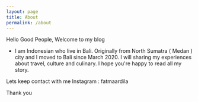 ```yaml
---
layout: page
title: About
permalink: /about
---
```


Hello Good People,
Welcome to my blog

* I am Indonesian who live in Bali. Originally from North Sumatra ( Medan ) city and I moved to Bali since March 2020. I will sharing my experiences about travel, culture and culinary. I hope you're happy to read all my story.

Lets keep contact with me
Instagram : fatmaardila

Thank you 

